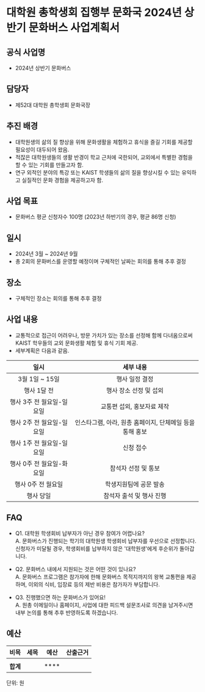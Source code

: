대학원 총학생회 집행부 문화국 2024년 상반기 문화버스 사업계획서
===

## 공식 사업명
- 2024년 상반기 문화버스

## 담당자
- 제52대 대학원 총학생회 문화국장

## 추진 배경
- 대학원생의 삶의 질 향상을 위해 문화생활을 체험하고 휴식을 즐길 기회를 제공할 필요성이 대두되어 왔음.
- 적잖은 대학원생들의 생활 반경이 학교 근처에 국한되어, 교외에서 특별한 경험을 할 수 있는 기회를 만들고자 함.
- 연구 외적인 분야의 특강 또는 KAIST 학생들의 삶의 질을 향상시킬 수 있는 유익하고 실질적인 문화 경험을 제공하고자 함.

## 사업 목표
- 문화버스 평균 신청자수 100명 (2023년 하반기의 경우, 평균 86명 신청)

## 일시
- 2024년 3월 ~ 2024년 9월
- 총 2회의 문화버스를 운영할 예정이며 구체적인 날짜는 회의를 통해 추후 결정

## 장소
- 구체적인 장소는 회의를 통해 추후 결정

## 사업 내용
- 교통적으로 접근이 어려우나, 방문 가치가 있는 장소를 선정해 함께 다녀옴으로써 KAIST 학우들의 교외 문화생활 체험 및 휴식 기회 제공.
- 세부계획은 다음과 같음.

|  **일시** | **세부 내용** |
|:----------:|:------------:|
|3월 1일 ~ 15일 | 행사 일정 결정 |
|행사 1달 전 | 행사 장소 선정 및 섭외 |
|행사 3주 전 월요일-일요일 | 교통편 섭외, 홍보자료 제작 |
|행사 2주 전 월요일-일요일 | 인스타그램, 아라, 원총 홈페이지, 단체메일 등을 통해 홍보 |
|행사 1주 전 월요일-일요일 | 신청 접수 |
|행사 0주 전 월요일-화요일 | 참석자 선정 및 통보 |
|행사 0주 전 월요일 | 학생지원팀에 공문 발송 |
|행사 당일 | 참석자 출석 및 행사 진행 |

## FAQ
- Q1. 대학원 학생회비 납부자가 아닌 경우 참여가 어렵나요? <br/> A. 문화버스가 진행되는 학기의 대학원생 학생회비 납부자를 우선으로 선정합니다. 신청자가 미달될 경우, 학생회비를 납부하지 않은 '대학원생'에게 후순위가 돌아갑니다.

- Q2. 문화버스 내에서 지원되는 것은 어떤 것이 있나요? <br/> A. 문화버스 프로그램은 참가자에 한해 문화버스 목적지까지의 왕복 교통편을 제공하며, 이외의 식비, 입장료 등의 제반 비용은 참가자가 부담합니다.

- Q3. 진행했으면 하는 문화버스가 있어요! <br/> A. 원총 이메일이나 홈페이지, 사업에 대한 피드백 설문조사로 의견을 남겨주시면 내부 논의를 통해 추후 반영하도록 하겠습니다.


## 예산
|  **비목** |   **세목**   | **예산** | **산출근거** |
|:---------:|:-----------:|:----------:|:----------------:|
| |    |  |  |
| **합계**     |            | **** |                 |

단위: 원
